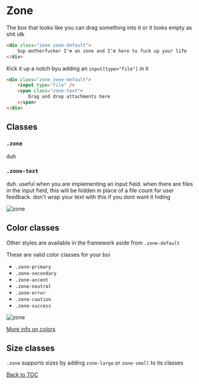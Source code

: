 # Zone

The box that looks like you can drag something into it or it looks empty as shit idk

```html
<div class="zone zone-default">
	Sup motherfucker I'm an zone and I'm here to fuck up your life
</div>
```

Kick it up a notch byu adding an `input[type="file"]` in it

```html
<div class="zone zone-default">
	<input type="file" />
	<span class="zone-text">
		Drag and drop attachments here
	</span>	
</div>
```

## Classes

### `.zone` 

duh

### `.zone-text`

duh. useful when you are implementing an input field. when there are files in the input field, this will be hidden in place of a file count for user feedback. don't wrap your text with this if you dont want it hiding


![zone](../../images/zone.png)


## Color classes

Other styles are available in the framework aside from `.zone-default`

These are valid color classes for your boi

*	`.zone-primary`
*	`.zone-secondary`
*	`.zone-accent`
*	`.zone-neutral`
*	`.zone-error`
*	`.zone-caution`
*	`.zone-success`

![zone](../../images/zone-colors.png)

[More info on colors](../../sections/scaffolding/colors.md)

## Size classes

`.zone` supports sizes by adding `zone-large` or `zone-small` to its classes


[Back to TOC](../../../readme.md)